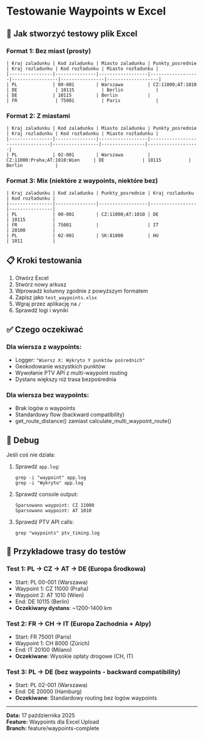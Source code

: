 # Testowanie Waypoints w Excel

## 🎯 Jak stworzyć testowy plik Excel

### Format 1: Bez miast (prosty)
```
| Kraj zaladunku | Kod zaladunku | Miasto zaladunku | Punkty_posrednie | Kraj rozladunku | Kod rozładunku | Miasto rozładunku |
|----------------|---------------|------------------|------------------|-----------------|----------------|-------------------|
| PL             | 00-001        | Warszawa         | CZ:11000;AT:1010 | DE              | 10115          | Berlin            |
| DE             | 10115         | Berlin           |                  | FR              | 75001          | Paris             |
```

### Format 2: Z miastami
```
| Kraj zaladunku | Kod zaladunku | Miasto zaladunku | Punkty_posrednie                | Kraj rozladunku | Kod rozładunku | Miasto rozładunku |
|----------------|---------------|------------------|---------------------------------|-----------------|----------------|-------------------|
| PL             | 02-001        | Warszawa         | CZ:11000:Praha;AT:1010:Wien     | DE              | 10115          | Berlin            |
```

### Format 3: Mix (niektóre z waypoints, niektóre bez)
```
| Kraj zaladunku | Kod zaladunku | Punkty_posrednie | Kraj rozladunku | Kod rozładunku |
|----------------|---------------|------------------|-----------------|----------------|
| PL             | 00-001        | CZ:11000;AT:1010 | DE              | 10115          |
| FR             | 75001         |                  | IT              | 20100          |
| PL             | 02-001        | SK:81000         | HU              | 1011           |
```

## 📋 Kroki testowania

1. Otwórz Excel
2. Stwórz nowy arkusz
3. Wprowadź kolumny zgodnie z powyższym formatem
4. Zapisz jako `test_waypoints.xlsx`
5. Wgraj przez aplikację na `/`
6. Sprawdź logi i wyniki

## ✅ Czego oczekiwać

### Dla wiersza z waypoints:
- Logger: `"Wiersz X: Wykryto Y punktów pośrednich"`
- Geokodowanie wszystkich punktów
- Wywołanie PTV API z multi-waypoint routing
- Dystans większy niż trasa bezpośrednia

### Dla wiersza bez waypoints:
- Brak logów o waypoints
- Standardowy flow (backward compatibility)
- get_route_distance() zamiast calculate_multi_waypoint_route()

## 🐛 Debug

Jeśli coś nie działa:

1. Sprawdź `app.log`:
   ```
   grep -i "waypoint" app.log
   grep -i "Wykryto" app.log
   ```

2. Sprawdź console output:
   ```
   Sparsowano waypoint: CZ 11000
   Sparsowano waypoint: AT 1010
   ```

3. Sprawdź PTV API calls:
   ```
   grep "waypoints" ptv_timing.log
   ```

## 📝 Przykładowe trasy do testów

### Test 1: PL → CZ → AT → DE (Europa Środkowa)
- Start: PL 00-001 (Warszawa)
- Waypoint 1: CZ 11000 (Praha)
- Waypoint 2: AT 1010 (Wien)
- End: DE 10115 (Berlin)
- **Oczekiwany dystans**: ~1200-1400 km

### Test 2: FR → CH → IT (Europa Zachodnia + Alpy)
- Start: FR 75001 (Paris)
- Waypoint 1: CH 8000 (Zürich)
- End: IT 20100 (Milano)
- **Oczekiwane**: Wysokie opłaty drogowe (CH, IT)

### Test 3: PL → DE (bez waypoints - backward compatibility)
- Start: PL 02-001 (Warszawa)
- End: DE 20000 (Hamburg)
- **Oczekiwane**: Standardowy routing bez logów waypoints

---

**Data:** 17 października 2025  
**Feature:** Waypoints dla Excel Upload  
**Branch:** feature/waypoints-complete

